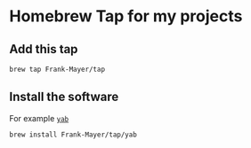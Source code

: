# Homebrew Tap for my projects

## Add this tap

```sh
brew tap Frank-Mayer/tap
```

## Install the software

For example [`yab`](https://github.com/Frank-Mayer/yab)
```sh
brew install Frank-Mayer/tap/yab
```

